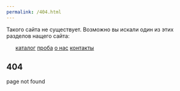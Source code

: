 ```yaml
---
permalink: /404.html
---
```


<div class="not-found">
	<div class="not-found_wrap">
		<div>
			<p>Такого сайта не существует. Возможно вы искали один из этих разделов нащего сайта:</p>
			<ul class="not-found_wrap_menu">
				<a href="catalog.html">каталог</a>
				<a href="proba.html">проба</a>
				<a href="about-us.html">о нас</a>
				<a href="contacts.html">контакты</a>
			</ul>
		</div>
		<div>
			<h2>404</h2>
			<span>page not found</span>
		</div>
	</div>
</div>
